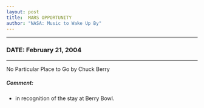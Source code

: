 ```yaml
---
layout: post
title:  MARS OPPORTUNITY
author: "NASA: Music to Wake Up By"
---
```


----
### DATE: February 21, 2004
----
No Particular Place to Go by Chuck Berry

##### Comment:
* in recognition of the stay at Berry Bowl.
